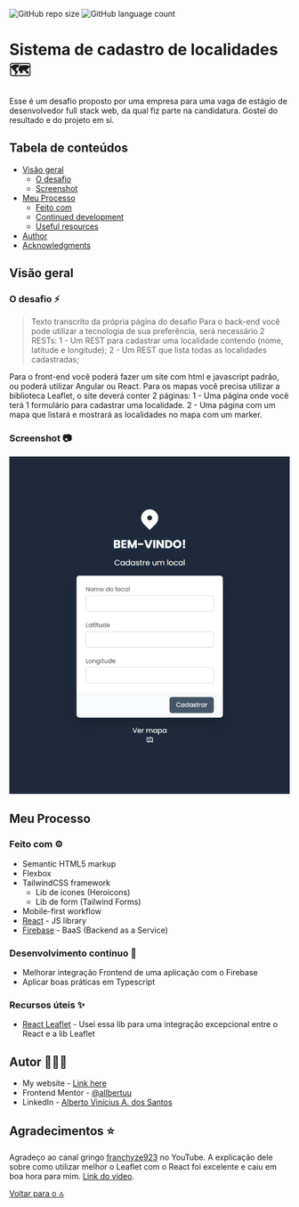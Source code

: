 ![GitHub repo size](https://img.shields.io/github/repo-size/allbertuu/desafio-leaflet?style=for-the-badge)
![GitHub language count](https://img.shields.io/github/languages/count/allbertuu/desafio-leaflet?style=for-the-badge)
<!-- ![GitHub forks](https://img.shields.io/github/forks/allbertuu/desafio-leaflet?style=for-the-badge)
![Bitbucket open issues](https://img.shields.io/bitbucket/issues/allbertuu/desafio-leaflet?style=for-the-badge)
![Bitbucket open pull requests](https://img.shields.io/bitbucket/pr-raw/allbertuu/desafio-leaflet?style=for-the-badge) -->

# Sistema de cadastro de localidades 🗺

Esse é um desafio proposto por uma empresa para uma vaga de estágio de desenvolvedor full stack web, da qual fiz parte na candidatura. Gostei do resultado e do projeto em si.

## Tabela de conteúdos

- [Visão geral](#visão-geral)
  - [O desafio](#O-desafio-⚡)
  - [Screenshot](#screenshot-)
- [Meu Processo](#Meu-Processo)
  - [Feito com](#Feito-com-⚙)
  - [Continued development](#continued-development-)
  - [Useful resources](#useful-resources-)
- [Author](#author-%EF%B8%8F)
- [Acknowledgments](#acknowledgments-)

## Visão geral

### O desafio ⚡

> Texto transcrito da própria página do desafio
Para o back-end você pode utilizar a tecnologia de sua preferência, será necessário 2 RESTs:
1 - Um REST para cadastrar uma localidade contendo (nome, latitude e longitude);
2 - Um REST que lista todas as localidades cadastradas;

Para o front-end você poderá fazer um site com html e javascript padrão, ou poderá utilizar Angular ou React. Para os mapas você precisa utilizar a biblioteca Leaflet, o site deverá conter 2 páginas:
1 - Uma página onde você terá 1 formulário para cadastrar uma localidade.
2 - Uma página com um mapa que listará e mostrará as localidades no mapa com um marker.

### Screenshot 📷

![Main image of the website](./screenshot.jpg)

## Meu Processo 

### Feito com ⚙

- Semantic HTML5 markup
- Flexbox
- TailwindCSS framework
  - Lib de ícones (Heroicons)
  - Lib de form (Tailwind Forms)
- Mobile-first workflow
- [React](https://reactjs.org/) - JS library
- [Firebase](https://firebase.google.com/) - BaaS (Backend as a Service)

### Desenvolvimento contínuo 🎯

- Melhorar integração Frontend de uma aplicação com o Firebase
- Aplicar boas práticas em Typescript

### Recursos úteis ✨

- [React Leaflet](https://react-leaflet.js.org/) - Usei essa lib para uma integração excepcional entre o React e a lib Leaflet

## Autor 🙎🏻‍♂️

- My website - [Link here](https://portfolio-allbertuu.vercel.app/)
- Frontend Mentor - [@allbertuu](https://www.frontendmentor.io/profile/allbertuu)
- LinkedIn - [Alberto Vinícius A. dos Santos](https://www.linkedin.com/in/albertov-albuquerque/)

## Agradecimentos ⭐

Agradeço ao canal gringo [franchyze923](https://www.youtube.com/watch?v=62Y8SFi2wBk&ab_channel=franchyze923) no YouTube. A explicação dele sobre como utilizar melhor o Leaflet com o React foi excelente e caiu em boa hora para mim. [Link do vídeo](https://www.youtube.com/watch?v=62Y8SFi2wBk&ab_channel=franchyze923).


[Voltar para o 🔝](#Sistema-de-cadastro-de-localidades-🗺)
